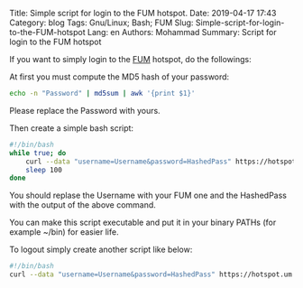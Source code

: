 Title: Simple script for login to the FUM hotspot.
Date: 2019-04-17 17:43
Category: blog
Tags: Gnu/Linux; Bash; FUM
Slug: Simple-script-for-login-to-the-FUM-hotspot
Lang: en
Authors: Mohammad
Summary: Script for login to the FUM hotspot

If you want to simply login to the [FUM](http://um.ac.ir/) hotspot, do the followings:

At first you must compute the MD5 hash of your password:

```bash
echo -n "Password" | md5sum | awk '{print $1}'
```

Please replace the Password with yours.

Then create a simple bash script:

```bash
#!/bin/bash
while true; do
    curl --data "username=Username&password=HashedPass" https://hotspot.um.ac.ir/login > /dev/null
    sleep 100
done
```

You should replase the Username with your FUM one and the HashedPass with the output of the above command.

You can make this script executable and put it in your binary PATHs (for example ~/bin) for easier life.

To logout simply create another script like below:

```bash
#!/bin/bash
curl --data "username=Username&password=HashedPass" https://hotspot.um.ac.ir/logout > /dev/null
```
